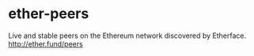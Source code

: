 ether-peers
===============

Live and stable peers on the Ethereum network discovered by Etherface.
http://ether.fund/peers
